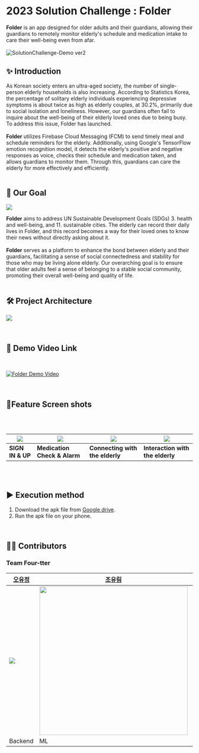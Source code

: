 # **2023 Solution Challenge : Folder**
**Folder** is an app designed for older adults and their guardians, allowing their guardians to remotely monitor elderly's schedule and medication intake to care their well-being even from afar.
<br><br>
![SolutionChallenge-Demo ver2](https://github.com/ohyujeong/folder-readme-test/assets/65644373/4a0fc8fa-1fcb-4b3a-a77b-a5c20fe8e21e)


## ✨ **Introduction**

As Korean society enters an ultra-aged society, the number of single-person elderly households is also increasing. According to Statistics Korea, the percentage of solitary elderly individuals experiencing depressive symptoms is about twice as high as elderly couples, at 30.2%, primarily due to social isolation and loneliness. However, our guardians often fail to inquire about the well-being of their elderly loved ones due to being busy. To address this issue, Folder has launched. <br><br>
**Folder** utilizes Firebase Cloud Messaging (FCM) to send timely meal and schedule reminders for the elderly. Additionally, using Google's TensorFlow emotion recognition model, it detects the elderly's positive and negative responses as voice, checks their schedule and medication taken, and allows guardians to monitor them. Through this, guardians can care the elderly for more effectively and efficiently.
<br><br>

## 🎯 **Our Goal**

![](https://i.ibb.co/pWFrbZr/our-goal.png)

**Folder** aims to address UN Sustainable Development Goals (SDGs) 3. health and well-being, and 11. sustainable cities. The elderly can record their daily lives in Folder, and this record becomes a way for their loved ones to know their news without directly asking about it. 
<br><br>
**Folder** serves as a platform to enhance the bond between elderly and their guardians, facilitating a sense of social connectedness and stability for those who may be living alone elderly. Our overarching goal is to ensure that older adults feel a sense of belonging to a stable social community, promoting their overall well-being and quality of life.
<br>
<br>

## 🛠 **Project Architecture**


![](https://cdn.discordapp.com/attachments/1060472903793123353/1091251096619585587/folder_.png)

<br>

## 🎥 **Demo Video Link**

<br>

[![Folder Demo Video](https://cdn.discordapp.com/attachments/1060472903793123353/1091221192016416879/folder_youtube-001_2.jpg)](https://youtu.be/ulEupCBfHxA)

<br>


## 📱**Feature Screen shots**

<br> <br>

|<img src="https://cdn.discordapp.com/attachments/1114839224361955328/1114839350056853545/nami.gif">|<img src="https://cdn.discordapp.com/attachments/1091211029360422973/1091341327087718500/KakaoTalk_20230330_151111167.gif" >|<img src="https://cdn.discordapp.com/attachments/1091211029360422973/1091343017908129802/connect.gif">|<img src="https://cdn.discordapp.com/attachments/1091211029360422973/1091341327461007370/KakaoTalk_20230330_151145780.gif">|
|------|------|------|------|
|**SIGN IN & UP**|**Medication Check & Alarm**|**Connecting with the elderly**|**Interaction with the elderly**|


<br> <br>

## ▶ **Execution method**


1. Download the apk file from [Google drive](https://drive.google.com/drive/folders/18OTfTitMM3pdO9my3RkllQjLjKCHKyje). 
2. Run the apk file on your phone.


<br>

## 👩‍💻 **Contributors**

### **Team Four-tter**

|[오유정](https://github.com/ohyujeong)|[조유림](https://github.com/ofzlo)|[정시은](https://github.com/alacori)|[최다영](https://github.com/dayoung20)|
|---|---|---|---|
|<img src="https://i.ibb.co/hc3RPwT/Kakao-Talk-20230319-212123861.png">|<img src="https://cdn.discordapp.com/attachments/1091211029360422973/1091256442754957342/image.png" width=400>|<img src="https://cdn.discordapp.com/attachments/1091211029360422973/1091254304804970606/IMG_2057.png">|<img src="https://cdn.discordapp.com/attachments/1091211029360422973/1091253631673708595/KakaoTalk_20230331_155008862.png">|
|Backend |ML|Frontend |Frontend|
